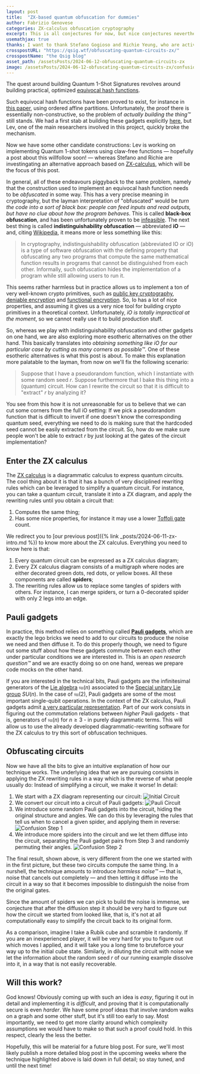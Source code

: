 ```yaml
---
layout: post
title:  "ZX-based quantum obfuscation for dummies"
author: Fabrizio Genovese
categories: ZX-calculus obfuscation cryptography
excerpt: This is all conjectures for now, but nice conjectures nevertheless!
usemathjax: true
thanks: I want to thank Stefano Gogioso and Richie Yeung, who are actively working to figure out this stuff. Pictures of the confusion process by Stefano Gogioso.
crosspostURL: "https://qsig.wtf/obfuscating-quantum-circuits-zx/"
crosspostName: "the Qsig blog"
asset_path: /assetsPosts/2024-06-12-obfuscating-quantum-circuits-zx
image: /assetsPosts/2024-06-12-obfuscating-quantum-circuits-zx/confusion-step-2.png
---
```


The quest around building Quantum 1-Shot Signatures revolves around building practical, optimized [equivocal hash functions](https://github.com/The-QSig-Commission/QSigCommissionWiki/wiki/Hash-function#equivocal-hash-function).

Such equivocal hash functions have been proved to exist, for instance in [this paper](https://eprint.iacr.org/2020/107), using ordered affine partitions. Unfortunately, the proof there is essentially non-constructive, so the problem of *actually building the thing™* still stands. We had a first stab at building these gadgets explicitly [here](https://github.com/The-QSig-Commission/QSigCommissionWiki/wiki/Hash-functions-from-ordered-affine-partitions), but Lev, one of the main researchers involved in this project, quickly broke the mechanism.

Now we have some other candidate constructions: Lev is working on implementing Quantum 1-shot tokens using claw-free functions &mdash; hopefully a post about this willfollow soon! &mdash; whereas Stefano and Richie are investingating an alternative approach based on [ZX-calculus](https://en.wikipedia.org/wiki/ZX-calculus), which will be the focus of this post.

In general, all of these endeavours piggyback to the same problem, namely that the construction used to implement an equivocal hash function needs to be *obfuscated* in some way. This has a very precise meaning in cryptography, but the layman interpretation of "obfuscated" would be *turn the code into a sort of black box: people can feed inputs and read outputs, but have no clue about how the program behaves*. This is called **black-box obfuscation**, and has been unfortunately proven to be [infeasible](https://dash.harvard.edu/bitstream/handle/1/12644697/9034637.pdf). The next best thing is called **indistinguishability obfuscation** &mdash; abbreviated **iO** &mdash; and, citing [Wikipedia](https://en.wikipedia.org/wiki/Indistinguishability_obfuscation), it means more or less something like this:

> In cryptography, indistinguishability obfuscation (abbreviated IO or iO) is a type of software obfuscation with the defining property that obfuscating any two programs that compute the same mathematical function results in programs that cannot be distinguished from each other. Informally, such obfuscation hides the implementation of a program while still allowing users to run it.

This seems rather harmless but in practice allows us to implement a ton of very well-known crypto primitives, such as [public key cryptography](https://en.wikipedia.org/wiki/Public-key_cryptography), [deniable encryption](https://en.wikipedia.org/wiki/Deniable_encryption) and [functional encryption](https://en.wikipedia.org/wiki/Functional_encryption). So, Io has a lot of nice properties, and assuming it gives us a very nice tool for building crypto primitives in a theoretical context. Unfortunately, *iO is totally impractical at the moment*, so we cannot really use it to build production stuff.

So, whereas we play with indistinguishability obfuscation and other gadgets on one hand, we are also exploring more esotheric alternatives on the other hand. This basically translates into *obtaining something like iO for our particular case by cutting as many corners as possible™*. One of these esotheric alternatives is what this post is about. To make this explanation more palatable to the layman, from now on we'll fix the following scenario:

> Suppose that I have a pseudorandom function, which I instantiate with some random seed $r$. Suppose furthermore that I bake this thing into a (quantum) circuit. How can I rewrite the circuit so that it is difficult to "extract" $r$ by analyzing it?

You see from this how it is not unreasonable for us to believe that we can cut some corners from the full iO setting: If we pick a pseudorandom function that is difficult to invert if one doesn't know the corresponding quantum seed, everything we need to do is making sure that the hardcoded seed cannot be easily extracted from the circuit. So, how do we make sure people won't be able to extract $r$ by just looking at the gates of the circuit implementation?

## Enter the ZX calculus

The [ZX calculus](https://en.wikipedia.org/wiki/ZX-calculus) is a diagrammatic calculus to express quantum circuits. The cool thing about it is that it has a bunch of very disciplined rewriting rules which can be leveraged to simplify a quantum circuit. For instance, you can take a quantum circuit, translate it into a ZX diagram, and apply the rewriting rules until you obtain a circuit that:

1. Computes the same thing;
2. Has some nice properties, for instance it may use a lower [Toffoli gate](https://en.wikipedia.org/wiki/Toffoli_gate) count.

We redirect you to [our previous post]({% link _posts/2024-06-11-zx-intro.md %}) to know more about the ZX calculus. Everything you need to know here is that:

1. Every quantum circuit can be expressed as a ZX calculus diagram;
2. Every ZX calculus diagram consists of a multigraph where nodes are either decorated green dots, red dots, or yellow boxes. All these components are called **spiders**;
3. The rewriting rules allow us to replace some tangles of spiders with others. For instance, I can merge spiders, or turn a 0-decorated spider with only 2 legs into an edge.

## Pauli gadgets

In practice, this method relies on something called [**Pauli gadgets**](https://arxiv.org/pdf/1906.01734), which are exactly the lego bricks we need to add to our circuits to produce the noise we need and then diffuse it. To do this properly though, we need to figure out some stuff about how these gadgets commute between each other under particular conditions we are interested in. This is an *open research question™* and we are exactly doing so on one hand, wereas we prepare code mocks on the other hand.

If you are interested in the technical bits, Pauli gadgets are the infinitesimal generators of the [Lie algebra](https://en.wikipedia.org/wiki/Special_unitary_group#Lie_algebra) $\mathfrak{su}(n)$ associated to the [Special unitary Lie group](https://en.wikipedia.org/wiki/Special_unitary_group) $SU(n)$. In the case of $\mathfrak{su}(2)$, Pauli gadgets are some of the most important single-qubit operations. In the context of the ZX calculus, Pauli gadgets admit [a very particular representation](). Part of our work consists in figuring out the commutation relations between *higher* Pauli gadgets - that is, generators of $\mathfrak{su}(n)$ for $n \geq 3$ - in purely diagrammatic terms. This will allow us to use the already developed diagrammatic-rewriting software for the ZX calculus to try this sort of obfuscation techniques.

## Obfuscating circuits

Now we have all the bits to give an intuitive explanation of how our technique works. The underlying idea that we are pursuing consists in applying the ZX rewriting rules in a way which is the reverse of what people usually do: Instead of simplifying a circuit, we make it worse! In detail:

1. We start with a ZX diagram representing our circuit:
    ![Initial Circuit]({{page.asset_path}}/initial-circuit.png)
2. We convert our circuit into a circuit of Pauli gadgets:
    ![Pauli Circuit]({{page.asset_path}}/pauli-circuit.png)
3. We introduce some random Pauli gadgets into the circuit, hiding the original structure and angles. We can do this by leveraging the rules that tell us when to cancel a given spider, and applying them in reverse:
    ![Confusion Step 1]({{page.asset_path}}/confusion-step-1.png)
4. We introduce more spiders into the circuit and we let them diffuse into the circuit, separating the Pauli gadget pairs from Step 3 and randomly permuting their angles.
    ![Confusion Step 2]({{page.asset_path}}/confusion-step-2.png)

The final result, shown above, is very different from the one we started with in the first picture, but these two circuits compute the same thing.
In a nurshell, the technique amounts to introduce *harmless noise™* &mdash; that is, noise that cancels out completely &mdash; and then letting it diffuse into the circuit in a way so that it becomes impossible to distinguish the noise from the original gates.

Since the amount of spiders we can pick to build the noise is immense, we conjecture that after the diffusion step it should be very hard to figure out how the circuit we started from looked like, that is, it's not at all computationally easy to simplify the circuit back to its original form.

As a comparison, imagine I take a Rubik cube and scramble it randomly. If you are an inexperienced player, it will be very hard for you to figure out which moves I applied, and it will take you a long time to bruteforce your way up to the initial cube state. Similarly, in diluting the circuit with noise we let the information about the random seed $r$ of our running example dissolve into it, in a way that is not easily recoverable.

## Will this work?

God knows! Obviously coming up with such an idea is *easy*, figuring it out in detail and implementing it is *difficult*, and proving that it is computationally secure is even *harder*. We have some proof ideas that involve random walks on a graph and some other stuff, but it's still too early to say. Most importantly, we need to get more clarity around which complexity assumptions we would have to make so that such a proof could hold. In this respect, clearly the less the better.

Hopefully, this will be material for a future blog post. For sure, we'll most likely publish a more detailed blog post in the upcoming weeks where the technique highlighted above is laid down in full detail; so stay tuned, and until the next time!